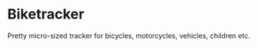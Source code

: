 Biketracker
===========

Pretty micro-sized tracker for bicycles, motorcycles, vehicles, children etc.